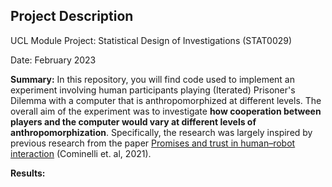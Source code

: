 ## Project Description

UCL Module Project: Statistical Design of Investigations (STAT0029)

Date: February 2023

**Summary:** In this repository, you will find code used to implement an experiment involving human participants playing (Iterated) Prisoner's Dilemma with a computer that is anthropomorphized at different levels. The overall aim of the experiment was to investigate **how cooperation between players and the computer would vary at different levels of anthropomorphization**. Specifically, the research was largely inspired by previous research from the paper [Promises and trust in human–robot interaction](https://www.nature.com/articles/s41598-021-88622-9) (Cominelli et. al, 2021).

**Results:**

